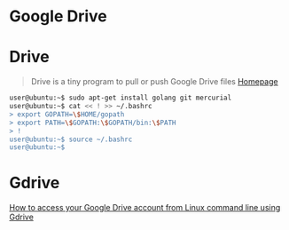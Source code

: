 # Google Drive

[](http://www.linuxandubuntu.com/home/5-free-alternatives-to-google-drive-on-linux)

# Drive

> Drive is a tiny program to pull or push Google Drive files [Homepage](https://github.com/odeke-em/drive)

```sh
user@ubuntu:~$ sudo apt-get install golang git mercurial
user@ubuntu:~$ cat << ! >> ~/.bashrc
> export GOPATH=\$HOME/gopath
> export PATH=\$GOPATH:\$GOPATH/bin:\$PATH
> !
user@ubuntu:~$ source ~/.bashrc
user@ubuntu:~$ 
```

# Gdrive

[How to access your Google Drive account from Linux command line using Gdrive](https://www.howtoforge.com/tutorial/how-to-access-google-drive-from-linux-gdrive/)